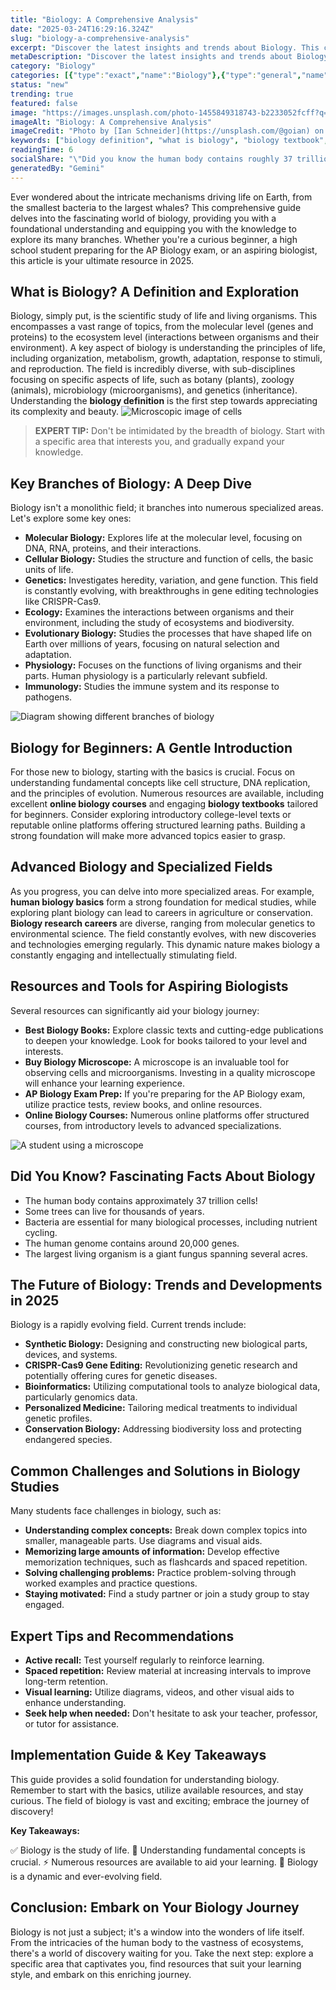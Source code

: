 ```yaml
---
title: "Biology: A Comprehensive Analysis"
date: "2025-03-24T16:29:16.324Z"
slug: "biology-a-comprehensive-analysis"
excerpt: "Discover the latest insights and trends about Biology. This comprehensive guide covers everything you need to know about Biology in 2025."
metaDescription: "Discover the latest insights and trends about Biology. This comprehensive guide covers everything you need to know about Biology in 2025."
category: "Biology"
categories: [{"type":"exact","name":"Biology"},{"type":"general","name":"Science"},{"type":"medium","name":"Biotechnology"},{"type":"specific","name":"Genetic Engineering"},{"type":"niche","name":"CRISPR-Cas9"}]
status: "new"
trending: true
featured: false
image: "https://images.unsplash.com/photo-1455849318743-b2233052fcff?q=85&w=1200&fit=max&fm=webp&auto=compress"
imageAlt: "Biology: A Comprehensive Analysis"
imageCredit: "Photo by [Ian Schneider](https://unsplash.com/@goian) on Unsplash"
keywords: ["biology definition", "what is biology", "biology textbook", "online biology courses", "biology for beginners", "best biology books", "buy biology microscope", "AP biology exam prep", "biology research careers", "human biology basics"]
readingTime: 6
socialShare: "\"Did you know the human body contains roughly 37 trillion cells?  The sheer complexity of life is breathtaking!\""
generatedBy: "Gemini"
---
```




Ever wondered about the intricate mechanisms driving life on Earth, from the smallest bacteria to the largest whales?  This comprehensive guide delves into the fascinating world of biology, providing you with a foundational understanding and equipping you with the knowledge to explore its many branches.  Whether you're a curious beginner, a high school student preparing for the AP Biology exam, or an aspiring biologist, this article is your ultimate resource in 2025.

## What is Biology? A Definition and Exploration

Biology, simply put, is the scientific study of life and living organisms.  This encompasses a vast range of topics, from the molecular level (genes and proteins) to the ecosystem level (interactions between organisms and their environment).  A key aspect of biology is understanding the principles of life, including organization, metabolism, growth, adaptation, response to stimuli, and reproduction.  The field is incredibly diverse, with sub-disciplines focusing on specific aspects of life, such as botany (plants), zoology (animals), microbiology (microorganisms), and genetics (inheritance).  Understanding the **biology definition** is the first step towards appreciating its complexity and beauty. ![Microscopic image of cells](https://images.unsplash.com/photo-1451187580459-43490279c0fa?q=85&w=1200&fit=max&fm=webp&auto=compress)

> **EXPERT TIP:**  Don't be intimidated by the breadth of biology. Start with a specific area that interests you, and gradually expand your knowledge.

## Key Branches of Biology: A Deep Dive

Biology isn't a monolithic field; it branches into numerous specialized areas.  Let's explore some key ones:

* **Molecular Biology:** Explores life at the molecular level, focusing on DNA, RNA, proteins, and their interactions.
* **Cellular Biology:** Studies the structure and function of cells, the basic units of life.
* **Genetics:** Investigates heredity, variation, and gene function.  This field is constantly evolving, with breakthroughs in gene editing technologies like CRISPR-Cas9.
* **Ecology:** Examines the interactions between organisms and their environment, including the study of ecosystems and biodiversity.
* **Evolutionary Biology:** Studies the processes that have shaped life on Earth over millions of years, focusing on natural selection and adaptation.
* **Physiology:** Focuses on the functions of living organisms and their parts.  Human physiology is a particularly relevant subfield.
* **Immunology:** Studies the immune system and its response to pathogens.

![Diagram showing different branches of biology](https://images.unsplash.com/photo-1484417894907-623942c8ee29?q=85&w=1200&fit=max&fm=webp&auto=compress)

## Biology for Beginners: A Gentle Introduction

For those new to biology, starting with the basics is crucial.  Focus on understanding fundamental concepts like cell structure, DNA replication, and the principles of evolution.  Numerous resources are available, including excellent **online biology courses** and engaging **biology textbooks** tailored for beginners.  Consider exploring introductory college-level texts or reputable online platforms offering structured learning paths.  Building a strong foundation will make more advanced topics easier to grasp.

##  Advanced Biology and Specialized Fields

As you progress, you can delve into more specialized areas.  For example, **human biology basics** form a strong foundation for medical studies, while exploring plant biology can lead to careers in agriculture or conservation.  **Biology research careers** are diverse, ranging from molecular genetics to environmental science.  The field constantly evolves, with new discoveries and technologies emerging regularly.  This dynamic nature makes biology a constantly engaging and intellectually stimulating field.

##  Resources and Tools for Aspiring Biologists

Several resources can significantly aid your biology journey:

* **Best Biology Books:**  Explore classic texts and cutting-edge publications to deepen your knowledge.  Look for books tailored to your level and interests.
* **Buy Biology Microscope:** A microscope is an invaluable tool for observing cells and microorganisms.  Investing in a quality microscope will enhance your learning experience.
* **AP Biology Exam Prep:** If you're preparing for the AP Biology exam, utilize practice tests, review books, and online resources.
* **Online Biology Courses:** Numerous online platforms offer structured courses, from introductory levels to advanced specializations.

![A student using a microscope](https://images.unsplash.com/photo-1517976487492-5750f3195933?q=85&w=1200&fit=max&fm=webp&auto=compress)

## Did You Know? Fascinating Facts About Biology

* The human body contains approximately 37 trillion cells!
* Some trees can live for thousands of years.
* Bacteria are essential for many biological processes, including nutrient cycling.
* The human genome contains around 20,000 genes.
* The largest living organism is a giant fungus spanning several acres.

##  The Future of Biology: Trends and Developments in 2025

Biology is a rapidly evolving field.  Current trends include:

* **Synthetic Biology:** Designing and constructing new biological parts, devices, and systems.
* **CRISPR-Cas9 Gene Editing:** Revolutionizing genetic research and potentially offering cures for genetic diseases.
* **Bioinformatics:** Utilizing computational tools to analyze biological data, particularly genomics data.
* **Personalized Medicine:** Tailoring medical treatments to individual genetic profiles.
* **Conservation Biology:** Addressing biodiversity loss and protecting endangered species.



##  Common Challenges and Solutions in Biology Studies

Many students face challenges in biology, such as:

* **Understanding complex concepts:** Break down complex topics into smaller, manageable parts. Use diagrams and visual aids.
* **Memorizing large amounts of information:** Develop effective memorization techniques, such as flashcards and spaced repetition.
* **Solving challenging problems:** Practice problem-solving through worked examples and practice questions.
* **Staying motivated:** Find a study partner or join a study group to stay engaged.

## Expert Tips and Recommendations

* **Active recall:** Test yourself regularly to reinforce learning.
* **Spaced repetition:** Review material at increasing intervals to improve long-term retention.
* **Visual learning:** Utilize diagrams, videos, and other visual aids to enhance understanding.
* **Seek help when needed:** Don't hesitate to ask your teacher, professor, or tutor for assistance.

## Implementation Guide & Key Takeaways

This guide provides a solid foundation for understanding biology.  Remember to start with the basics, utilize available resources, and stay curious.  The field of biology is vast and exciting; embrace the journey of discovery!

**Key Takeaways:**

✅ Biology is the study of life.
🔑 Understanding fundamental concepts is crucial.
⚡ Numerous resources are available to aid your learning.
💪 Biology is a dynamic and ever-evolving field.

## Conclusion: Embark on Your Biology Journey

Biology is not just a subject; it's a window into the wonders of life itself.  From the intricacies of the human body to the vastness of ecosystems, there's a world of discovery waiting for you.  Take the next step: explore a specific area that captivates you, find resources that suit your learning style, and embark on this enriching journey.

